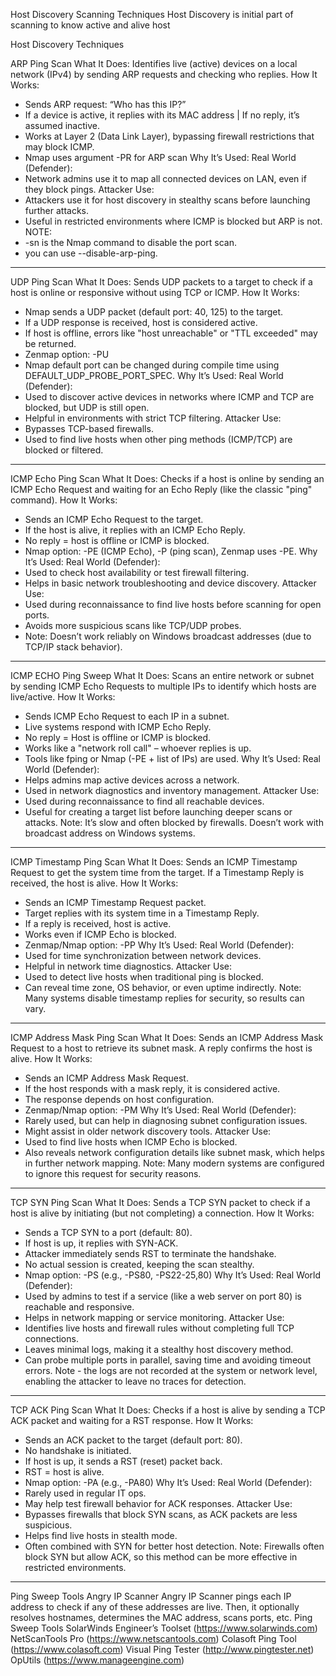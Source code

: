 Host Discovery Scanning Techniques
Host Discovery is initial part of scanning to know active and alive host 

Host Discovery Techniques 

ARP Ping Scan 
What It Does: Identifies live (active) devices on a local network (IPv4) by sending ARP requests and checking who replies.
How It Works:
- Sends ARP request: “Who has this IP?”
- If a device is active, it replies with its MAC address | If no reply, it’s assumed inactive.
- Works at Layer 2 (Data Link Layer), bypassing firewall restrictions that may block ICMP.
- Nmap uses argument -PR for ARP scan
Why It’s Used:
Real World (Defender):
 - Network admins use it to map all connected devices on LAN, even if they block pings.
Attacker Use:
 - Attackers use it for host discovery in stealthy scans before launching further attacks.
 - Useful in restricted environments where ICMP is blocked but ARP is not.
NOTE:
- -sn is the Nmap command to disable the port scan. 
- you can use --disable-arp-ping.
  
---

UDP Ping Scan
What It Does: Sends UDP packets to a target to check if a host is online or responsive without using TCP or ICMP.
How It Works:
- Nmap sends a UDP packet (default port: 40, 125) to the target.
- If a UDP response is received, host is considered active.
- If host is offline, errors like "host unreachable" or "TTL exceeded" may be returned.
- Zenmap option: -PU
- Nmap default port can be changed during compile time using DEFAULT_UDP_PROBE_PORT_SPEC.
Why It’s Used:
Real World (Defender):
 - Used to discover active devices in networks where ICMP and TCP are blocked, but UDP is still open.
 - Helpful in environments with strict TCP filtering.
Attacker Use:
 - Bypasses TCP-based firewalls.
 - Used to find live hosts when other ping methods (ICMP/TCP) are blocked or filtered.
   
---

ICMP Echo Ping Scan
What It Does: Checks if a host is online by sending an ICMP Echo Request and waiting for an Echo Reply (like the classic "ping" command).
How It Works:
- Sends an ICMP Echo Request to the target.
- If the host is alive, it replies with an ICMP Echo Reply.
- No reply = host is offline or ICMP is blocked.
- Nmap option: -PE (ICMP Echo), -P (ping scan), Zenmap uses -PE.
Why It’s Used:
Real World (Defender):
 - Used to check host availability or test firewall filtering.
 - Helps in basic network troubleshooting and device discovery.
Attacker Use:
 - Used during reconnaissance to find live hosts before scanning for open ports.
 - Avoids more suspicious scans like TCP/UDP probes.
 - Note: Doesn’t work reliably on Windows broadcast addresses (due to TCP/IP stack behavior).
   
---

ICMP ECHO Ping Sweep
What It Does: Scans an entire network or subnet by sending ICMP Echo Requests to multiple IPs to identify which hosts are live/active.
How It Works:
- Sends ICMP Echo Request to each IP in a subnet.
- Live systems respond with ICMP Echo Reply.
- No reply = Host is offline or ICMP is blocked.
- Works like a "network roll call" – whoever replies is up.
- Tools like fping or Nmap (-PE + list of IPs) are used.
Why It’s Used:
Real World (Defender):
 - Helps admins map active devices across a network.
 - Used in network diagnostics and inventory management.
Attacker Use:
 - Used during reconnaissance to find all reachable devices.
 - Useful for creating a target list before launching deeper scans or attacks.
Note:
It’s slow and often blocked by firewalls.
Doesn’t work with broadcast address on Windows systems.

---

ICMP Timestamp Ping Scan
What It Does:
Sends an ICMP Timestamp Request to get the system time from the target. If a Timestamp Reply is received, the host is alive.
How It Works:
- Sends an ICMP Timestamp Request packet.
- Target replies with its system time in a Timestamp Reply.
- If a reply is received, host is active.
- Works even if ICMP Echo is blocked.
- Zenmap/Nmap option: -PP
Why It’s Used:
Real World (Defender):
 - Used for time synchronization between network devices.
 - Helpful in network time diagnostics.
Attacker Use:
 - Used to detect live hosts when traditional ping is blocked.
 - Can reveal time zone, OS behavior, or even uptime indirectly.
Note: Many systems disable timestamp replies for security, so results can vary.

---

ICMP Address Mask Ping Scan
What It Does: Sends an ICMP Address Mask Request to a host to retrieve its subnet mask. A reply confirms the host is alive.
How It Works:
- Sends an ICMP Address Mask Request.
- If the host responds with a mask reply, it is considered active.
- The response depends on host configuration.
- Zenmap/Nmap option: -PM
Why It’s Used:
Real World (Defender):
 - Rarely used, but can help in diagnosing subnet configuration issues.
 - Might assist in older network discovery tools.
Attacker Use:
 - Used to find live hosts when ICMP Echo is blocked.
 - Also reveals network configuration details like subnet mask, which helps in further network mapping.
Note: Many modern systems are configured to ignore this request for security reasons.

---

TCP SYN Ping Scan
What It Does: Sends a TCP SYN packet to check if a host is alive by initiating (but not completing) a connection.
How It Works:
- Sends a TCP SYN to a port (default: 80).
- If host is up, it replies with SYN-ACK.
- Attacker immediately sends RST to terminate the handshake.
- No actual session is created, keeping the scan stealthy.
- Nmap option: -PS<port> (e.g., -PS80, -PS22-25,80)
 Why It’s Used:
Real World (Defender):
 - Used by admins to test if a service (like a web server on port 80) is reachable and responsive.
 - Helps in network mapping or service monitoring.
Attacker Use:
 - Identifies live hosts and firewall rules without completing full TCP connections.
 - Leaves minimal logs, making it a stealthy host discovery method.
 - Can probe multiple ports in parallel, saving time and avoiding timeout errors.
Note - the logs are not recorded at the system or network level, enabling the attacker to leave no traces for detection.

---

TCP ACK Ping Scan
What It Does: Checks if a host is alive by sending a TCP ACK packet and waiting for a RST response.
How It Works:
- Sends an ACK packet to the target (default port: 80).
- No handshake is initiated.
- If host is up, it sends a RST (reset) packet back.
- RST = host is alive.
- Nmap option: -PA<port> (e.g., -PA80)
Why It’s Used:
Real World (Defender):
 - Rarely used in regular IT ops.
 - May help test firewall behavior for ACK responses.
Attacker Use:
 - Bypasses firewalls that block SYN scans, as ACK packets are less suspicious.
 - Helps find live hosts in stealth mode.
 - Often combined with SYN for better host detection.
Note: Firewalls often block SYN but allow ACK, so this method can be more effective in restricted environments.

---

Ping Sweep Tools
Angry IP Scanner
Angry IP Scanner pings each IP address to check if any of these addresses are live. Then, it optionally resolves hostnames, determines the MAC address, scans ports, etc.
Ping Sweep Tools
SolarWinds Engineer’s Toolset (https://www.solarwinds.com)
NetScanTools Pro (https://www.netscantools.com) Colasoft Ping Tool (https://www.colasoft.com) Visual Ping Tester (http://www.pingtester.net) OpUtils (https://www.manageengine.com)

